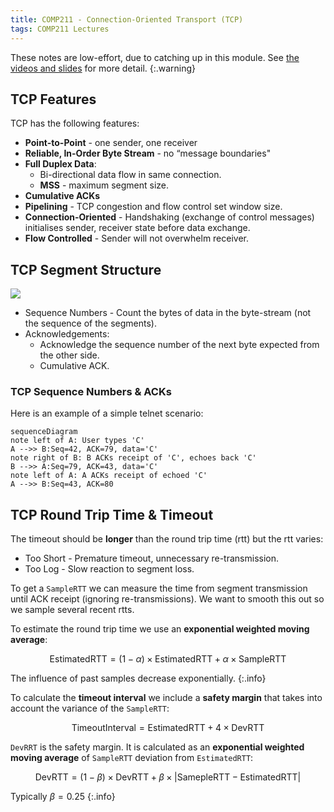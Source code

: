 ```yaml
---
title: COMP211 - Connection-Oriented Transport (TCP)
tags: COMP211 Lectures
---
```

These notes are low-effort, due to catching up in this module. See [the videos and slides](https://liverpool.instructure.com/courses/54299/pages/3-transport-layer?module_item_id=1178720) for more detail.
{:.warning}

## TCP Features
TCP has the following features:

* **Point-to-Point** - one sender, one receiver
* **Reliable, In-Order Byte Stream** - no “message boundaries"
* **Full Duplex Data**:
	* Bi-directional data flow in same connection.
	* **MSS** - maximum segment size.
* **Cumulative ACKs**
* **Pipelining** - TCP congestion and flow control set window size.
* **Connection-Oriented** - Handshaking (exchange of control messages) initialises sender, receiver state before data exchange.
* **Flow Controlled** - Sender will not overwhelm receiver.

## TCP Segment Structure

![]({{site.baseurl}}/assets/comp211/lectures/2021-11-1-5-1.svg)

* Sequence Numbers - Count the bytes of data in the byte-stream (not the sequence of the segments).
* Acknowledgements:
	* Acknowledge the sequence number of the next byte expected from the other side.
	* Cumulative ACK.

### TCP Sequence Numbers & ACKs
Here is an example of a simple telnet scenario:

```mermaid
sequenceDiagram
note left of A: User types 'C'
A -->> B:Seq=42, ACK=79, data='C'
note right of B: B ACKs receipt of 'C', echoes back 'C'
B -->> A:Seq=79, ACK=43, data='C'
note left of A: A ACKs receipt of echoed 'C'
A -->> B:Seq=43, ACK=80
```

## TCP Round Trip Time & Timeout
The timeout should be **longer** than the round trip time (rtt) but the rtt varies:

* Too Short - Premature timeout, unnecessary re-transmission.
* Too Log - Slow reaction to segment loss.

To get a `SampleRTT` we can measure the time from segment transmission until ACK receipt (ignoring re-transmissions). We want to smooth this out so we sample several recent rtts.

To estimate the round trip time we use an **exponential weighted moving average**:

$$
\text{EstimatedRTT} = (1-\alpha)\times \text{EstimatedRTT} + \alpha \times \text{SampleRTT}
$$

The influence of past samples decrease exponentially.
{:.info}

To calculate the **timeout interval** we include a **safety margin** that takes into account the variance of the `SampleRTT`:

$$
\text{TimeoutInterval} = \text{EstimatedRTT} + 4\times\text{DevRTT}
$$

`DevRRT` is the safety margin. It is calculated as an **exponential weighted moving average** of `SampleRTT` deviation from `EstimatedRTT`:

$$
\text{DevRTT} = (1-\beta)\times\text{DevRTT} + \beta\times\lvert\text{SamepleRTT}-\text{EstimatedRTT}\rvert
$$

Typically $\beta=0.25$
{:.info}